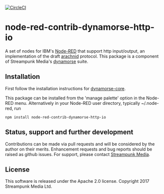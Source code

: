 [![CircleCI](https://circleci.com/gh/Streampunk/node-red-contrib-dynamorse-http-io.svg?style=shield&circle-token=:circle-token)](https://circleci.com/gh/Streampunk/node-red-contrib-dynamorse-http-io)
# node-red-contrib-dynamorse-http-io

A set of nodes for IBM's [Node-RED](http://nodered.org) that support http input/output, an implementation of the draft [arachnid](https://github.com/Streampunk/arachnid) protocol. This package is a component of Streampunk Media's [dynamorse](https://github.com/Streampunk/node-red-contrib-dynamorse-core#readme) suite.

## Installation

First follow the installation instructions for [dynamorse-core](https://github.com/Streampunk/node-red-contrib-dynamorse-core#readme).

This package can be installed from the 'manage palette' option in the Node-RED menu. Alternatively in your Node-RED user directory, typically ~/.node-red, run

    npm install node-red-contrib-dynamorse-http-io

## Status, support and further development

Contributions can be made via pull requests and will be considered by the author on their merits. Enhancement requests and bug reports should be raised as github issues. For support, please contact [Streampunk Media](http://www.streampunk.media/).

## License

This software is released under the Apache 2.0 license. Copyright 2017 Streampunk Media Ltd.
